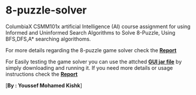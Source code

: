 # 8-puzzle-solver
ColumbiaX CSMM101x artificial Intelligence (AI) course assignment for using Informed and Uninformed Search Algorithms to Solve 8-Puzzle, Using BFS,DFS,A* searching algorithoms.


For more details regarding the 8-puzzle game solver check the [**Report**](https://github.com/youssef-kishk/8-puzzle-solver/blob/master/AI-8puzzle%20game%20report.pdf)

For Easily testing the game solver you can use the attched [**GUI jar file**](https://github.com/youssef-kishk/8-puzzle-solver/blob/master/Eight%20Puzzle%20Game%20Solver.jar) by simply downloading and running it. If you need more details or usage instructions check the [**Report**](https://github.com/youssef-kishk/8-puzzle-solver/blob/master/AI-8puzzle%20game%20report.pdf)

[**By : Youssef Mohamed Kishk**]
